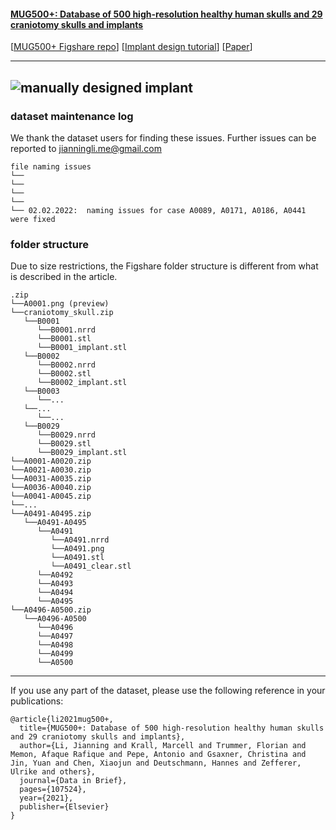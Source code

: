 #### [MUG500+: Database of 500 high-resolution healthy human skulls and 29 craniotomy skulls and implants](https://www.sciencedirect.com/science/article/pii/S2352340921008003)

[[MUG500+ Figshare repo](https://figshare.com/articles/dataset/MUG500_Repository/9616319)]
[[Implant design tutorial](https://www.youtube.com/watch?v=FzaR3ydjaSc)]
[[Paper](https://www.sciencedirect.com/science/article/pii/S2352340921008003)]

---
![manually designed implant](https://ars.els-cdn.com/content/image/1-s2.0-S2352340921008003-gr4_lrg.jpg)
----

### dataset maintenance log
We thank the dataset users for finding these issues. Further issues can be reported to jianningli.me@gmail.com 

```
file naming issues 
└── 
└── 
└── 
└── 
└── 02.02.2022:  naming issues for case A0089, A0171, A0186, A0441 were fixed
```


### folder structure
Due to size restrictions, the Figshare folder structure is different from what is described in the article. 

```
.zip
└──A0001.png (preview)
└──craniotomy_skull.zip
   └──B0001
      └──B0001.nrrd
      └──B0001.stl
      └──B0001_implant.stl     
   └──B0002
      └──B0002.nrrd
      └──B0002.stl
      └──B0002_implant.stl   
   └──B0003
      └──...   
   └──...
      └──... 
   └──B0029  
      └──B0029.nrrd
      └──B0029.stl
      └──B0029_implant.stl 
└──A0001-A0020.zip      
└──A0021-A0030.zip        
└──A0031-A0035.zip        
└──A0036-A0040.zip   
└──A0041-A0045.zip 
└──... 
└──A0491-A0495.zip 
   └──A0491-A0495
      └──A0491
         └──A0491.nrrd
         └──A0491.png
         └──A0491.stl
         └──A0491_clear.stl   
      └──A0492
      └──A0493
      └──A0494
      └──A0495
└──A0496-A0500.zip
   └──A0496-A0500
      └──A0496
      └──A0497
      └──A0498
      └──A0499
      └──A0500 

```



----
If you use any part of the dataset, please use the following reference in your publications:

```
@article{li2021mug500+,
  title={MUG500+: Database of 500 high-resolution healthy human skulls and 29 craniotomy skulls and implants},
  author={Li, Jianning and Krall, Marcell and Trummer, Florian and Memon, Afaque Rafique and Pepe, Antonio and Gsaxner, Christina and Jin, Yuan and Chen, Xiaojun and Deutschmann, Hannes and Zefferer, Ulrike and others},
  journal={Data in Brief},
  pages={107524},
  year={2021},
  publisher={Elsevier}
}
```
